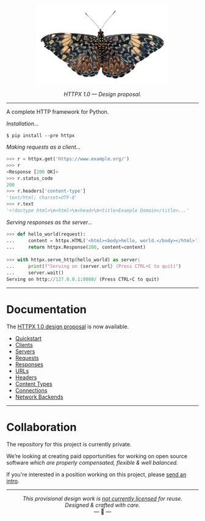 <p align="center">
  <img width="350" height="208" src="https://raw.githubusercontent.com/encode/httpx/master/docs/img/butterfly.png" alt='HTTPX'>
</p>

<p align="center"><em>HTTPX 1.0 — Design proposal.</em></p>

---

A complete HTTP framework for Python.

*Installation...*

```shell
$ pip install --pre httpx
```

*Making requests as a client...*

```python
>>> r = httpx.get('https://www.example.org/')
>>> r
<Response [200 OK]>
>>> r.status_code
200
>>> r.headers['content-type']
'text/html; charset=UTF-8'
>>> r.text
'<!doctype html>\n<html>\n<head>\n<title>Example Domain</title>...'
```

*Serving responses as the server...*

```python
>>> def hello_world(request):
...     content = httpx.HTML('<html><body>hello, world.</body></html>')
...     return httpx.Response(200, content=content)

>>> with httpx.serve_http(hello_world) as server:
...     print(f"Serving on {server.url} (Press CTRL+C to quit)")
...     server.wait()
Serving on http://127.0.0.1:8080/ (Press CTRL+C to quit)
```

---

# Documentation

The [HTTPX 1.0 design proposal](https://www.encode.io/httpnext/) is now available.

* [Quickstart](https://www.encode.io/httpnext/quickstart)
* [Clients](https://www.encode.io/httpnext/clients)
* [Servers](https://www.encode.io/httpnext/servers)
* [Requests](https://www.encode.io/httpnext/requests)
* [Responses](https://www.encode.io/httpnext/responses)
* [URLs](https://www.encode.io/httpnext/urls)
* [Headers](https://www.encode.io/httpnext/headers)
* [Content Types](https://www.encode.io/httpnext/content-types)
* [Connections](https://www.encode.io/httpnext/connections)
* [Network Backends](https://www.encode.io/httpnext/networking)

---

# Collaboration

The repository for this project is currently private.

We’re looking at creating paid opportunities for working on open source software *which are properly compensated, flexible & well balanced.*

If you're interested in a position working on this project, please <a href="mailto:kim@encode.io">send an intro</a>.

---

<p align="center"><i>This provisional design work is <a href="https://github.com/encode/httpnext/blob/master/LICENSE.md">not currently licensed</a> for reuse.<br/>Designed & crafted with care.</i><br/>&mdash; 🦋 &mdash;</p>
